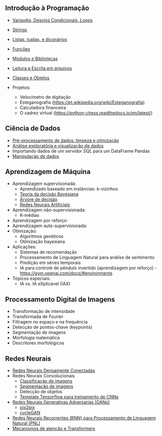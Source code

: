 ## Introdução à Programação

- [Variavéis, Desvios Condicionais, Loops](https://colab.research.google.com/drive/19Epp9hODoB9ylK4rRUwPstN91vPm1kRB?usp=sharing)
- [Strings](https://colab.research.google.com/drive/1GB8GjLSYS54aELlP53bcIcqz460xJQjM?usp=sharing)
- [Listas, tuplas, e diconários](https://colab.research.google.com/drive/1A82un8_kg1f1E6Z8ZLD8cX5Wi8d0zwQn?usp=sharing)
- [Funções](https://colab.research.google.com/drive/1NBSkmlfO1TSJ0P4dZXWHdA_1MNyjEnDV?usp=sharing)
- [Módulos e Bibliotecas](https://colab.research.google.com/drive/1ZDNeSeJbxb_B80pIrtZr-5RH_NCkQNtY?usp=sharing)
- [Leitura e Escrita em arquivos](https://colab.research.google.com/drive/1fgPrBqN-RJMMwjPdM4YJWqvCrPV1IUte?usp=sharing)
- [Classes e Objetos](https://colab.research.google.com/drive/1Ktw62cnrxYMZSal-pt0366PQmDFJat1M?usp=sharing)

- Projetos:
  - Velocímetro de digitação
  - Esteganografia (https://pt.wikipedia.org/wiki/Esteganografia)
  - Calculadora financeira
  - O xadrez virtual (https://python-chess.readthedocs.io/en/latest/)

## Ciência de Dados

- [Pré-processamento de dados: limpeza e otimização](https://colab.research.google.com/drive/1Ihc68T-fLy5kqj1Ypxt9TuVtSnvdBNpQ?usp=sharing)
- [Análise exploratória e visualização de dados](https://colab.research.google.com/drive/11ZYHbqOkY_OAZD-XlfsxjGR7ckPsmbqQ?usp=sharing)
- Importando dados de um servidor SQL para um DataFrame Pandas
- [Manipulação de dados](https://www.analyticsvidhya.com/blog/2021/03/pandas-functions-for-data-analysis-and-manipulation/)

## Aprendizagem de Máquina

- Aprendizagem supervisionada:
  - Aprendizado baseado em instâncias: k-vizinhos
  - [Teoria da decisão Bayesiana](https://colab.research.google.com/drive/1-PS97n_61MNUwwTD0ga1_r8C5iasbK1Z?usp=sharing)
  - [Árvore de decisão](https://colab.research.google.com/drive/1JKeYVAviZzwbiWhbMySCDa29DDFGMdAm?usp=sharing)
  - [Redes Neurais Artificiais](https://colab.research.google.com/drive/1wzv0X_Ze_OcTqvoISrw_j0pIsHnQ4Wg5?usp=sharing)
- Aprendizagem não-supervisionada:
  - K-médias 
- Aprendizagem por reforço:
- Aprendizagem auto-supervisionada:
- Otimização:
  - Algoritmos genéticos
  - Otimização bayesiana
- Aplicações:
  - Sistemas de recomendação
  - Processamento de Linguagem Natural para análise de sentimento
  - Predição em séries temporais
  - IA para controle de pêndulo invertido (aprendizagem por reforço) - https://gym.openai.com/docs/#environments 
- Tópicos especiais:
  - IA vs. IA eXplicável (IAX)

## Processamento Digital de Imagens

- Transformação de intensidade
- Transformada de Fourier
- Filtragem no espaço e na frequência
- Detecção de pontos-chave (keypoints)
- Segmentação de imagens
- Morfologia matemática
- Descritores morfológicos

## Redes Neurais

- [Redes Neurais Densamente Conectadas](https://colab.research.google.com/drive/1wzv0X_Ze_OcTqvoISrw_j0pIsHnQ4Wg5?usp=sharing)
- Redes Neurais Convolucionais
  - [Classificação de imagens](https://colab.research.google.com/drive/1yQcBaB3WH6wBi52hInO-G17l3Qp-1_jl?usp=sharing)
  - [Segmentação de imagens](https://colab.research.google.com/drive/1-8AYgtTgsdbkKXq8pT5B7B3avxx5pfOz?usp=sharing)
  - Detecção de objetos 
  - [Template Tensorflow para treinamento de CNNs](https://colab.research.google.com/drive/1Gma57N7rUy1RdYtLRtPlPHpjd_iygaIT?usp=sharing)
- [Redes Neurais Generativas Adversarias (GANs)](https://colab.research.google.com/drive/1XT7EYRI1Rpon5bFVnQ_CBeYGA7m2sdcl?usp=sharing) 
  - [pix2pix](https://colab.research.google.com/github/tensorflow/docs/blob/master/site/en/tutorials/generative/pix2pix.ipynb#scrollTo=qmkj-80IHxnd)
  - [cycleGAN](https://colab.research.google.com/github/tensorflow/docs/blob/master/site/en/tutorials/generative/cyclegan.ipynb)
- [Redes Neurais Recorrentes (RNN) para Processamento de Linguagem Natural (PNL)](https://colab.research.google.com/drive/1UEY-LeVrLAjjpZJkCevt0MLx3pLPKuoL)
- [Mecanismos de atenção e Transformers](https://colab.research.google.com/drive/1xHhYSlO6g-ZfkpQRQPaZ0WvT7-0gK4ri?usp=sharing)

